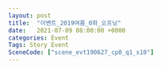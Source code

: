 ```yaml
---
layout: post
title:  "이벤트_2019여름_0화_오프닝"
date:   2021-07-09 08:00:00 +0000
categories: Event
Tags: Story Event
SceneCode: ["scene_evt190627_cp0_q1_s10"]
---
```

